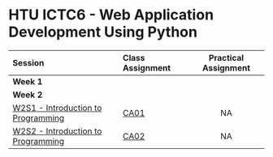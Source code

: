# HTU ICTC6 - Web Application Development Using Python 

| Session                                        | Class Assignment             | Practical Assignment |
| :--------------------------------------------- | :--------------------------- | :------------------: |
| **Week 1**                                     |
| **Week 2**                                     |
| [W2S1 - Introduction to Programming](./W2/S1/) | [CA01](./W2/S1/CA01/CA01.md) |          NA          |
| [W2S2 - Introduction to Programming](./W2/S2/) | [CA02](./W2/S1/CA02/CA02.md) |          NA          |
